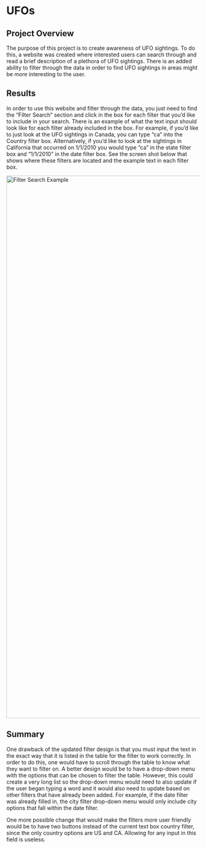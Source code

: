 # UFOs

## Project Overview
The purpose of this project is to create awareness of UFO sightings. To do this, a website was created where interested users can search through and read a brief description of a plethora of UFO sightings. There is an added ability to filter through the data in order to find UFO sightings in areas might be more interesting to the user.

## Results
In order to use this website and filter through the data, you just need to find the “Filter Search” section and click in the box for each filter that you’d like to include in your search. There is an example of what the text input should look like for each filter already included in the box. For example, if you’d like to just look at the UFO sightings in Canada, you can type “ca” into the Country filter box. Alternatively, if you’d like to look at the sightings in California that occurred on 1/1/2010 you would type “ca” in the state filter box and “1/1/2010” in the date filter box. See the screen shot below that shows where these filters are located and the example text in each filter box.

<img width="1414" alt="Filter Search Example" src="https://user-images.githubusercontent.com/88349443/140659381-2987cd1d-59f6-4ba7-977d-d8618c4d4eab.png">

## Summary
One drawback of the updated filter design is that you must input the text in the exact way that it is listed in the table for the filter to work correctly. In order to do this, one would have to scroll through the table to know what they want to filter on. A better design would be to have a drop-down menu with the options that can be chosen to filter the table. However, this could create a very long list so the drop-down menu would need to also update if the user began typing a word and it would also need to update based on other filters that have already been added. For example, if the date filter was already filled in, the city filter drop-down menu would only include city options that fall within the date filter.

One more possible change that would make the filters more user friendly would be to have two buttons instead of the current text box country filter, since the only country options are US and CA. Allowing for any input in this field is useless.
